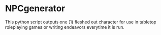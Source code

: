 # NPCgenerator
This python script outputs one (1) fleshed out character for use in tabletop roleplaying games or writing endeavors everytime it is run.
